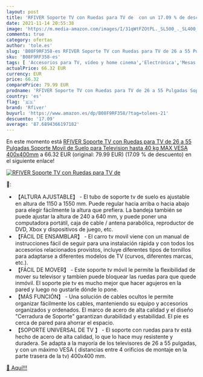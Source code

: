 ```yaml
---
layout: post
title: 'RFIVER Soporte TV con Ruedas para TV de  con un 17.09 % de descuento'
date: 2021-11-14 20:55:38
image: 'https://m.media-amazon.com/images/I/31qWtFZOtPL._SL500_._SL400_.jpg'
comments: true
category: ofertas
author: 'tole.es'
slug: 'B08F9RF358-es RFIVER Soporte TV con Ruedas para TV de 26 a 55 Pulgadas...'
sku: 'B08F9RF358-es'
tags: [ 'Accesorios para TV, vídeo y home cinema','Electrónica','Mesas para TV','Mesas y soportes para TV','TV, vídeo y home cinema','rfiver','television', ]
actualPrice: 66.32 EUR
currency: EUR
price: 66.32
comparePrice: 79.99 EUR
prodname: 'RFIVER Soporte TV con Ruedas para TV de 26 a 55 Pulgadas Soporte Movil de Suelo para Television hasta 40 kg MAX VESA 400x400mm'
country: 'es'
flag: '🇪🇸'
brand: 'Rfiver'
buyurl: 'https://www.amazon.es/dp/B08F9RF358/?tag=tolees-21'
descuento: '17.09'
average: '87.6894366197182'
---
```


En este momento está [RFIVER Soporte TV con Ruedas para TV de 26 a 55 Pulgadas Soporte Movil de Suelo para Television hasta 40 kg MAX VESA 400x400mm](https://www.amazon.es/dp/B08F9RF358/?tag=tolees-21) a 66.32 EUR (original: 79.99 EUR) (17.09 %  de descuento) en el siguiente enlace!

[![RFIVER Soporte TV con Ruedas para TV de ](https://m.media-amazon.com/images/I/31qWtFZOtPL._SL500_._SL400_.jpg)](https://www.amazon.es/dp/B08F9RF358/?tag=tolees-21)

🔎:

- 【ALTURA AJUSTABLE】 - El tubo de soporte tv de suelo es ajustable en altura de 1150 a 1550 mm. Puede regular hacia arriba o hacia abajo para elegir fácilmente la altura que prefiera. La bandeja también se puede ajustar la altura de 240 a 640 mm, y puede poner una computadora portátil, caja de cable / antena parabólica, reproductor de DVD, Xbox y dispositivos de juego, etc.
- 【FÁCIL DE ENSAMBLAR】 - El carro tv movil viene con un manual de instrucciones fácil de seguir para una instalación rápida y con todos los accesorios relacionados provistos, incluye diferentes tipos de tornillos para adaptarse a diferentes modelos de TV (curvos, diferentes marcas, etc.).
- 【FÁCIL DE MOVER】 - Este soporte tv móvil le permite la flexibilidad de mover su televisor y tambien puede bloquear las ruedas para que quede inmóvil. El soporte pie tv es mucho mejor que hacer agujeros en la pared y luego no gustarle dónde lo pone.
- 【MÁS FUNCIÓN】 - Una solución de cables ocultos le permite organizar fácilmente los cables, manteniendo su equipo y accesorios organizados y ordenados. El marco de acero de alta calidad y el diseño "Cerradura de Soporte" garantizan durabilidad y estabilidad. El pie es cerca de pared para ahorrar el espacio.
- 【SOPORTE UNIVERSAL DE TV 】 - El soporte con ruedas para tv está hecho de acero de alta calidad, lo que lo hace muy resistente y duradera. Se adapta a la mayoría de los televisores de 26 a 55 pulgadas, y con un máximo VESA ( distancias entre 4 orificios de montaje en la parte trasera de la tv) 400x400 mm.

[🛒 Aquí!!!](https://www.amazon.es/dp/B08F9RF358/?tag=tolees-21)
